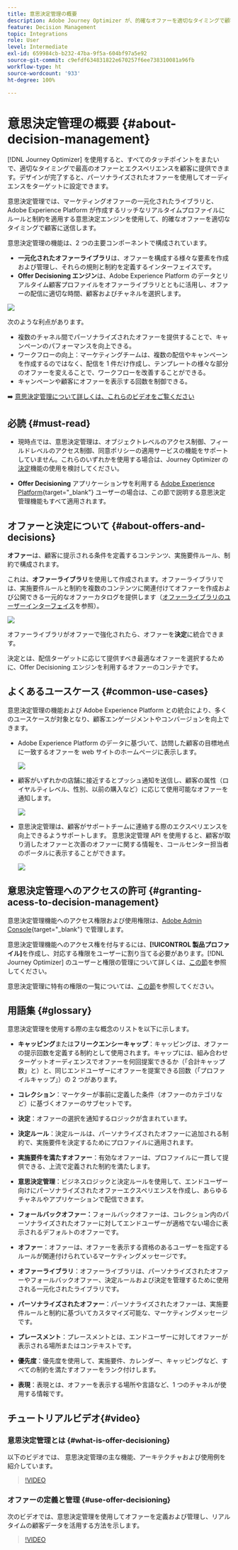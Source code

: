 ```yaml
---
title: 意思決定管理の概要
description: Adobe Journey Optimizer が、的確なオファーを適切なタイミングで顧客に送信する方法を説明します
feature: Decision Management
topic: Integrations
role: User
level: Intermediate
exl-id: 659984cb-b232-47ba-9f5a-604bf97a5e92
source-git-commit: c9efdf634831822e670257f6ee738310081a96fb
workflow-type: ht
source-wordcount: '933'
ht-degree: 100%

---
```


# 意思決定管理の概要 {#about-decision-management}

[!DNL Journey Optimizer] を使用すると、すべてのタッチポイントをまたいで、適切なタイミングで最高のオファーとエクスペリエンスを顧客に提供できます。デザインが完了すると、パーソナライズされたオファーを使用してオーディエンスをターゲットに設定できます。

意思決定管理では、マーケティングオファーの一元化されたライブラリと、Adobe Experience Platform が作成するリッチなリアルタイムプロファイルにルールと制約を適用する意思決定エンジンを使用して、的確なオファーを適切なタイミングで顧客に送信します。

意思決定管理の機能は、2 つの主要コンポーネントで構成されています。


* **一元化されたオファーライブラリ**&#x200B;は、オファーを構成する様々な要素を作成および管理し、それらの規則と制約を定義するインターフェイスです。
* **Offer Decisioning エンジン**&#x200B;は、Adobe Experience Platform のデータとリアルタイム顧客プロファイルをオファーライブラリとともに活用し、オファーの配信に適切な時間、顧客およびチャネルを選択します。

![](../assets/architecture.png)

次のような利点があります。

* 複数のチャネル間でパーソナライズされたオファーを提供することで、キャンペーンのパフォーマンスを向上できる。
* ワークフローの向上：マーケティングチームは、複数の配信やキャンペーンを作成するのではなく、配信を 1 件だけ作成し、テンプレートの様々な部分のオファーを変えることで、ワークフローを改善することができる。
* キャンペーンや顧客にオファーを表示する回数を制御できる。

➡️ [意思決定管理について詳しくは、これらのビデオをご覧ください](#video)

## 必読 {#must-read}

* 現時点では、意思決定管理は、オブジェクトレベルのアクセス制御、フィールドレベルのアクセス制御、同意ポリシーの適用サービスの機能をサポートしていません。これらのいずれかを使用する場合は、Journey Optimizer の[決定](../../experience-decisioning/gs-experience-decisioning.md)機能の使用を検討してください。

* **Offer Decisioning** アプリケーションサを利用する [ Adobe Experience Platform](https://experienceleague.adobe.com/docs/experience-platform/landing/home.html?lang=ja){target="_blank"} ユーザーの場合は、この節で説明する意思決定管理機能もすべて適用されます。

## オファーと決定について {#about-offers-and-decisions}

**オファー**&#x200B;は、顧客に提示される条件を定義するコンテンツ、実施要件ルール、制約で構成されます。

これは、**オファーライブラリ**&#x200B;を使用して作成されます。オファーライブラリでは、実施要件ルールと制約を複数のコンテンツに関連付けてオファーを作成および公開できる一元的なオファーカタログを提供します（[オファーライブラリのユーザーインターフェイス](../get-started/user-interface.md)を参照）。

![](../assets/offer_structure.png)

オファーライブラリがオファーで強化されたら、オファーを&#x200B;**決定**&#x200B;に統合できます。

決定とは、配信ターゲットに応じて提供すべき最適なオファーを選択するために、Offer Decisioning エンジンを利用するオファーのコンテナです。

## よくあるユースケース {#common-use-cases}

意思決定管理の機能および Adobe Experience Platform との統合により、多くのユースケースが対象となり、顧客エンゲージメントやコンバージョンを向上できます。


* Adobe Experience Platform のデータに基づいて、訪問した顧客の目標地点に一致するオファーを web サイトのホームページに表示します。

  ![](../assets/website.png)

* 顧客がいずれかの店舗に接近するとプッシュ通知を送信し、顧客の属性（ロイヤルティレベル、性別、以前の購入など）に応じて使用可能なオファーを通知します。

  ![](../assets/push_sample.png)

* 意思決定管理は、顧客がサポートチームに連絡する際のエクスペリエンスを向上できるようサポートします。
意思決定管理 API を使用すると、顧客が取り消したオファーと次善のオファーに関する情報を、コールセンター担当者のポータルに表示することができます。


  ![](../../assets/do-not-localize/call-center.png)

## 意思決定管理へのアクセスの許可 {#granting-acess-to-decision-management}

意思決定管理機能へのアクセス権限および使用権限は、[Adobe Admin Console](https://helpx.adobe.com/jp/enterprise/managing/user-guide.html){target="_blank"} で管理します。

意思決定管理機能へのアクセス権を付与するには、**[!UICONTROL 製品プロファイル]**&#x200B;を作成し、対応する権限をユーザーに割り当てる必要があります。[!DNL Journey Optimizer] のユーザーと権限の管理について詳しくは、[この節](../../administration/permissions.md)を参照してください。

意思決定管理に特有の権限の一覧については、[この節](../../administration/high-low-permissions.md#decisions-permissions)を参照してください。

## 用語集 {#glossary}

意思決定管理を使用する際の主な概念のリストを以下に示します。


* **キャッピング**&#x200B;または&#x200B;**フリークエンシーキャップ**：キャッピングは、オファーの提示回数を定義する制約として使用されます。キャップには、組み合わせターゲットオーディエンスでオファーを何回提案できるか（「合計キャップ数」と）と、同じエンドユーザーにオファーを提案できる回数（「プロファイルキャップ」）の 2 つがあります。

* **コレクション**：マーケターが事前に定義した条件（オファーのカテゴリなど）に基づくオファーのサブセットです。

* **決定**：オファーの選択を通知するロジックが含まれています。

* **決定ルール**：決定ルールは、パーソナライズされたオファーに追加される制約で、実施要件を決定するためにプロファイルに適用されます。

* **実施要件を満たすオファー**：有効なオファーは、プロファイルに一貫して提供できる、上流で定義された制約を満たします。

* **意思決定管理**：ビジネスロジックと決定ルールを使用して、エンドユーザー向けにパーソナライズされたオファーエクスペリエンスを作成し、あらゆるチャネルやアプリケーションで配信できます。

* **フォールバックオファー：**&#x200B;フォールバックオファーは、コレクション内のパーソナライズされたオファーに対してエンドユーザーが適格でない場合に表示されるデフォルトのオファーです。

* **オファー**：オファーは、オファーを表示する資格のあるユーザーを指定するルールが関連付けられているマーケティングメッセージです。

* **オファーライブラリ**：オファーライブラリは、パーソナライズされたオファーやフォールバックオファー、決定ルールおよび決定を管理するために使用される一元化されたライブラリです。

* **パーソナライズされたオファー**：パーソナライズされたオファーは、実施要件ルールと制約に基づいてカスタマイズ可能な、マーケティングメッセージです。

* **プレースメント**：プレースメントとは、エンドユーザーに対してオファーが表示される場所またはコンテキストです。

* **優先度**：優先度を使用して、実施要件、カレンダー、キャッピングなど、すべての制約を満たすオファーをランク付けします。

* **表現**：表現とは、オファーを表示する場所や言語など、1 つのチャネルが使用する情報です。

## チュートリアルビデオ{#video}

### 意思決定管理とは {#what-is-offer-decisioning}

以下のビデオでは、 意思決定管理の主な機能、アーキテクチャおよび使用例を紹介しています。


>[!VIDEO](https://video.tv.adobe.com/v/326961?quality=12&learn=on)

### オファーの定義と管理 {#use-offer-decisioning}

次のビデオでは、意思決定管理を使用してオファーを定義および管理し、リアルタイムの顧客データを活用する方法を示します。


>[!VIDEO](https://video.tv.adobe.com/v/326841?quality=12&learn=on)


